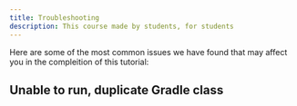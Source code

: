 ```yaml
---
title: Troubleshooting
description: This course made by students, for students 
---
```


Here are some of the most common issues we have found that may affect you in the compleition of this tutorial:

## Unable to run, duplicate Gradle class
